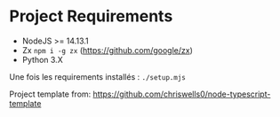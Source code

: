 

# Project Requirements

* NodeJS >= 14.13.1
* Zx `npm i -g zx` (https://github.com/google/zx)
* Python 3.X


Une fois les requirements installés : `./setup.mjs`





Project template from: https://github.com/chriswells0/node-typescript-template
